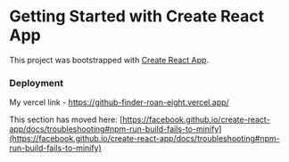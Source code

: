# Getting Started with Create React App

This project was bootstrapped with [Create React App](https://github.com/facebook/create-react-app).

### Deployment
My vercel link - https://github-finder-roan-eight.vercel.app/

This section has moved here: [https://facebook.github.io/create-react-app/docs/troubleshooting#npm-run-build-fails-to-minify](https://facebook.github.io/create-react-app/docs/troubleshooting#npm-run-build-fails-to-minify)
